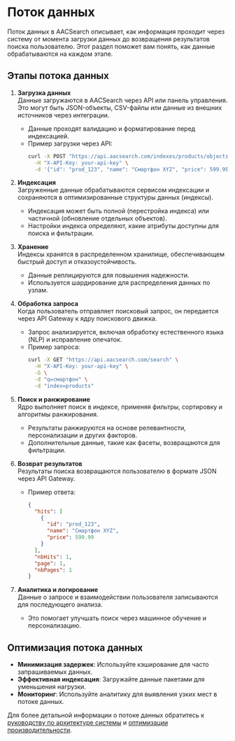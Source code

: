 # Поток данных

Поток данных в AACSearch описывает, как информация проходит через систему от момента загрузки данных до возвращения результатов поиска пользователю. Этот раздел поможет вам понять, как данные обрабатываются на каждом этапе.

## Этапы потока данных

1. **Загрузка данных**  
   Данные загружаются в AACSearch через API или панель управления. Это могут быть JSON-объекты, CSV-файлы или данные из внешних источников через интеграции.

   - Данные проходят валидацию и форматирование перед индексацией.
   - Пример загрузки через API:
     ```bash
     curl -X POST "https://api.aacsearch.com/indexes/products/objects" \
       -H "X-API-Key: your-api-key" \
       -d '{"id": "prod_123", "name": "Смартфон XYZ", "price": 599.99}'
     ```

2. **Индексация**  
   Загруженные данные обрабатываются сервисом индексации и сохраняются в оптимизированные структуры данных (индексы).

   - Индексация может быть полной (перестройка индекса) или частичной (обновление отдельных объектов).
   - Настройки индекса определяют, какие атрибуты доступны для поиска и фильтрации.

3. **Хранение**  
   Индексы хранятся в распределенном хранилище, обеспечивающем быстрый доступ и отказоустойчивость.

   - Данные реплицируются для повышения надежности.
   - Используется шардирование для распределения данных по узлам.

4. **Обработка запроса**  
   Когда пользователь отправляет поисковый запрос, он передается через API Gateway к ядру поискового движка.

   - Запрос анализируется, включая обработку естественного языка (NLP) и исправление опечаток.
   - Пример запроса:
     ```bash
     curl -X GET "https://api.aacsearch.com/search" \
       -H "X-API-Key: your-api-key" \
       -G \
       -d "q=смартфон" \
       -d "index=products"
     ```

5. **Поиск и ранжирование**  
   Ядро выполняет поиск в индексе, применяя фильтры, сортировку и алгоритмы ранжирования.

   - Результаты ранжируются на основе релевантности, персонализации и других факторов.
   - Дополнительные данные, такие как фасеты, возвращаются для фильтрации.

6. **Возврат результатов**  
   Результаты поиска возвращаются пользователю в формате JSON через API Gateway.

   - Пример ответа:
     ```json
     {
       "hits": [
         {
           "id": "prod_123",
           "name": "Смартфон XYZ",
           "price": 599.99
         }
       ],
       "nbHits": 1,
       "page": 1,
       "nbPages": 1
     }
     ```

7. **Аналитика и логирование**  
   Данные о запросе и взаимодействии пользователя записываются для последующего анализа.
   - Это помогает улучшать поиск через машинное обучение и персонализацию.

## Оптимизация потока данных

- **Минимизация задержек**: Используйте кэширование для часто запрашиваемых данных.
- **Эффективная индексация**: Загружайте данные пакетами для уменьшения нагрузки.
- **Мониторинг**: Используйте аналитику для выявления узких мест в потоке данных.

Для более детальной информации о потоке данных обратитесь к [руководству по архитектуре системы](./architecture.md) и [оптимизации производительности](../guides/performance/queries.md).
